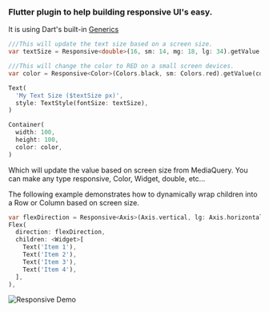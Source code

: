 ### Flutter plugin to help building responsive UI's easy.
It is using Dart's built-in [Generics](https://www.dartlang.org/guides/language/language-tour#generics)

```dart
///This will update the text size based on a screen size.
var textSize = Responsive<double>(16, sm: 14, mg: 18, lg: 34).getValue(context);

///This will change the color to RED on a small screen devices.
var color = Responsive<Color>(Colors.black, sm: Colors.red).getValue(context);

Text(
  'My Text Size ($textSize px)',
  style: TextStyle(fontSize: textSize),
)

Container(
  width: 100,
  height: 100,
  color: color,
)
```
Which will update the value based on screen size from MediaQuery.
You can make any type responsive, Color, Widget, double, etc...

The following example demonstrates how to dynamically wrap children into a Row or Column based on screen size.

```dart
var flexDirection = Responsive<Axis>(Axis.vertical, lg: Axis.horizontal).getValue(context);
Flex(
  direction: flexDirection,
  children: <Widget>[
    Text('Item 1'),
    Text('Item 2'),
    Text('Item 3'),
    Text('Item 4'),
  ],
),
```


![Responsive Demo](https://raw.githubusercontent.com/arsen/responsive_value/master/demo.gif)
